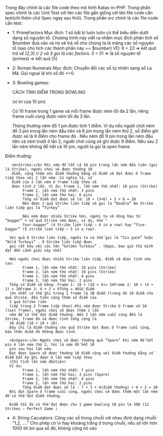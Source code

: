 Trong đây chính là các file code theo mô hình Katas-in-PHP.
Trong phần spec chính là các Unit Test với tên các file gần giống với tên file code cần test(chỉ thêm chữ Spec ngay sau thôi).
Trong phần src chính là các file code cần test:
  - 1: PrimeFactors
        Mục đích: 1 số bất kì luôn luôn có thể biểu diễn dưới dạng số nguyên tố. Chương trình này viết ra nhằm mục đích
        phân tích số $number đưa vào và nó sẽ trả về cho chúng ta là mảng các số nguyên tố (sao cho tích các thành phần này == $number)
            VD: 6 = 2*3 => kết quả trả về [2,3] // 2 và 3 gọi là các factors.
                5 = 5*1 => là số nguyên tố (primes) => kết quả [5]
                
  - 2: Roman Numerals
        Mục đích: Chuyển đổi các số tự nhiên sang số La Mã. Gọi ngoại lệ khi số đó <=0
        
  - 3: Bowling games:
  
      CÁCH TÍNH ĐIỂM TRONG BOWLING

      (vị trí của 10 pin)

      Có 10 frame trong 1 game và mỗi frame được ném tối đa 2 lần, riêng frame cuối cùng được ném tối đa 3 lần.

      Thông thường ném đổ 1 pin được tính 1 điểm. Ví dụ nếu người chơi ném đổ 3 pin trong lần ném đầu tiên và 6 pin
      trong lần ném thứ 2, số điểm ghi được sẽ là 9 điểm cho frame đó . Nếu ném đổ 9 pin trong lần ném đầu tiên và 
      ném trượt ở lần 2, người chơi cũng sẽ ghi được 9 điểm. Nếu sau 2 lần ném không đổ hết cả 10 pin, người ta gọi
      là open frame

Điểm thưởng:

       <b>Strike:</b> Khi ném đổ tất cả 10 pin trong lần ném đầu tiên (gọi là Strike), người chơi sẽ được thưởng 10
       điểm, cộng thêm với điểm thưởng bằng số điểm sẽ đạt được ở frame tiếp theo với 2 lần ném. Có nghĩa là, số 
       điểm của 2 lần ném ở frame tiếp theo sẽ
       được tính 2 lần. Ví dụ: Frame 1, lần ném thứ nhất: 10 pins (Strike)
            Frame 2, lần ném thứ nhất: 3 pins
            Frame 2, lần ném thứ hai: 6 pins
            Tổng số điểm đạt được sẽ là: 10 + (3+6) + 3 + 6 = 28
            Nếu được 2 quả Strike liên tiếp sẽ gọi là “Double” Ba Strike liên tiếp gọi là “Turkey”

            Nếu ném được nhiều Strike hơn, người ta sẽ dùng hậu tố “bagger” + số quả Strike ném được, ví dụ, như "
            four-bagger” (4 Strike liên tiếp – 4 in a row) hay “five-bagger” (5 strike liên tiếp – 5 in a row).

      Với quả 6 Strike liên tiếp, người ta có thể gọi là “Six pack” hoặc “Wild Turkeys” . 9 Strike liên tiếp được 
      gọi rất kêu với cái tên “Golden Turkeys” . (Opps, bao giờ thì mình đạt đến cảnh giới này nhể)

      Nếu người chơi được nhiều Strike liên tiếp, điểm sẽ được tính như sau:
            Frame 1, lần ném thứ nhất: 10 pins (Strike)
            Frame 2, lần ném thứ nhất: 10 pins (Strike)
            Frame 3, lần ném thứ nhất: 4 pins
            Frame 3, lần ném thứ hai: 2 pins
      Tổng số điểm sẽ bằng: Frame 1: 10 + (10 + 4)= 24Frame 2: 10 + (4 + 2) = 16Frame 3: 4 + 2 = 6Tổng = 46Số điểm
      lớn nhất có thể ghi trong 1 frame là 30 điểm (trong đó 10 điểm cho quả Strike, đầu tiên cộng thêm số điểm của
      2 quả Strike liên 
      tiếp trong 2 frame tiếp theo).Khi ném được Strike ở frame số 10 (last frame), người chơi sẽ được thêm 1 lần 
      ném để có thể đạt điểm thưởng. Nếu 2 lần ném cuối cùng đểu là Strike, frame đó sẽ được tính tổng cộng là 
      30 điểm (10 + 10 + 10).
      Đây chỉ là điểm thưởng cho quả Strike đạt được ở frame cuối cùng, bản thân điểm đó không được tính.

      <b>Spare:</b> Người chơi sẽ được thưởng quả “Spare” khi ném đổ hết pin ở lần ném thứ 2, tức là ném đổ hết 10 
      pin sau hai lần ném.
      Đạt được Spare sẽ được thưởng 10 điểm cộng với điểm thưởng bằng số điểm bất kỳ ghi được ở lần ném tiếp theo 
      (Chỉ tính lần ném đầutiên)
      Ví dụ:
            Frame 1, lần ném thứ nhất: 7 pins
            Frame 1, lần ném thứ hai: 3 pins (Spare)
            Frame 2, lần ném thứ nhất: 4 pins
            Frame 2, lần ném thứ hai: 2 pins
            Tổng điểm đạt được sẽ là : 7 + 3 + 4(điểm thưởng) + 4 + 2 = 20
      Khi đạt Spare ở frame cuối cùng, người chơi sẽ được thêm một lần ném để có thể đạt điểm thưởng.

      Điểm tối đa có thể đạt được cho 1 game bowling 10 pin là 300 (12 Strikes – Perfect Game )
      
  - 4: String Caculators:
      Cộng các số trong chuỗi với nhau định dạng chuỗi: "1,2, ...." Cho phép có \n hay khoảng trắng ở trong chuỗi, nếu số lớn hơn 1000
        thì bỏ qua số đó, không cộng nó vào
